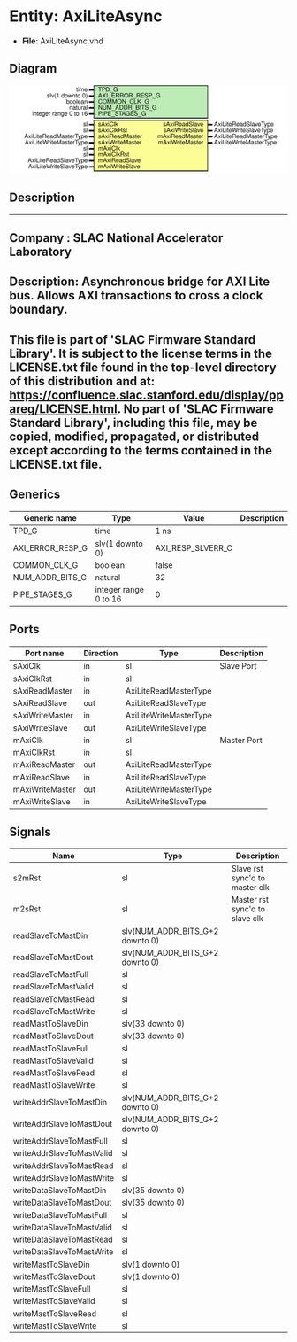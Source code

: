 # Entity: AxiLiteAsync

- **File**: AxiLiteAsync.vhd
## Diagram

![Diagram](AxiLiteAsync.svg "Diagram")
## Description

-----------------------------------------------------------------------------
 Company    : SLAC National Accelerator Laboratory
-----------------------------------------------------------------------------
 Description:
 Asynchronous bridge for AXI Lite bus. Allows AXI transactions to cross
 a clock boundary.
-----------------------------------------------------------------------------
 This file is part of 'SLAC Firmware Standard Library'.
 It is subject to the license terms in the LICENSE.txt file found in the
 top-level directory of this distribution and at:
    https://confluence.slac.stanford.edu/display/ppareg/LICENSE.html.
 No part of 'SLAC Firmware Standard Library', including this file,
 may be copied, modified, propagated, or distributed except according to
 the terms contained in the LICENSE.txt file.
-----------------------------------------------------------------------------
## Generics

| Generic name     | Type                  | Value             | Description |
| ---------------- | --------------------- | ----------------- | ----------- |
| TPD_G            | time                  | 1 ns              |             |
| AXI_ERROR_RESP_G | slv(1 downto 0)       | AXI_RESP_SLVERR_C |             |
| COMMON_CLK_G     | boolean               | false             |             |
| NUM_ADDR_BITS_G  | natural               | 32                |             |
| PIPE_STAGES_G    | integer range 0 to 16 | 0                 |             |
## Ports

| Port name       | Direction | Type                   | Description |
| --------------- | --------- | ---------------------- | ----------- |
| sAxiClk         | in        | sl                     | Slave Port  |
| sAxiClkRst      | in        | sl                     |             |
| sAxiReadMaster  | in        | AxiLiteReadMasterType  |             |
| sAxiReadSlave   | out       | AxiLiteReadSlaveType   |             |
| sAxiWriteMaster | in        | AxiLiteWriteMasterType |             |
| sAxiWriteSlave  | out       | AxiLiteWriteSlaveType  |             |
| mAxiClk         | in        | sl                     | Master Port |
| mAxiClkRst      | in        | sl                     |             |
| mAxiReadMaster  | out       | AxiLiteReadMasterType  |             |
| mAxiReadSlave   | in        | AxiLiteReadSlaveType   |             |
| mAxiWriteMaster | out       | AxiLiteWriteMasterType |             |
| mAxiWriteSlave  | in        | AxiLiteWriteSlaveType  |             |
## Signals

| Name                      | Type                            | Description                     |
| ------------------------- | ------------------------------- | ------------------------------- |
| s2mRst                    | sl                              |  Slave rst sync'd to master clk |
| m2sRst                    | sl                              |  Master rst sync'd to slave clk |
| readSlaveToMastDin        | slv(NUM_ADDR_BITS_G+2 downto 0) |                                 |
| readSlaveToMastDout       | slv(NUM_ADDR_BITS_G+2 downto 0) |                                 |
| readSlaveToMastFull       | sl                              |                                 |
| readSlaveToMastValid      | sl                              |                                 |
| readSlaveToMastRead       | sl                              |                                 |
| readSlaveToMastWrite      | sl                              |                                 |
| readMastToSlaveDin        | slv(33 downto 0)                |                                 |
| readMastToSlaveDout       | slv(33 downto 0)                |                                 |
| readMastToSlaveFull       | sl                              |                                 |
| readMastToSlaveValid      | sl                              |                                 |
| readMastToSlaveRead       | sl                              |                                 |
| readMastToSlaveWrite      | sl                              |                                 |
| writeAddrSlaveToMastDin   | slv(NUM_ADDR_BITS_G+2 downto 0) |                                 |
| writeAddrSlaveToMastDout  | slv(NUM_ADDR_BITS_G+2 downto 0) |                                 |
| writeAddrSlaveToMastFull  | sl                              |                                 |
| writeAddrSlaveToMastValid | sl                              |                                 |
| writeAddrSlaveToMastRead  | sl                              |                                 |
| writeAddrSlaveToMastWrite | sl                              |                                 |
| writeDataSlaveToMastDin   | slv(35 downto 0)                |                                 |
| writeDataSlaveToMastDout  | slv(35 downto 0)                |                                 |
| writeDataSlaveToMastFull  | sl                              |                                 |
| writeDataSlaveToMastValid | sl                              |                                 |
| writeDataSlaveToMastRead  | sl                              |                                 |
| writeDataSlaveToMastWrite | sl                              |                                 |
| writeMastToSlaveDin       | slv(1 downto 0)                 |                                 |
| writeMastToSlaveDout      | slv(1 downto 0)                 |                                 |
| writeMastToSlaveFull      | sl                              |                                 |
| writeMastToSlaveValid     | sl                              |                                 |
| writeMastToSlaveRead      | sl                              |                                 |
| writeMastToSlaveWrite     | sl                              |                                 |
